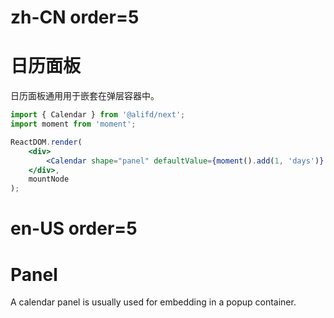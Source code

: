 # zh-CN order=5

# 日历面板

日历面板通用用于嵌套在弹层容器中。

```jsx
import { Calendar } from '@alifd/next';
import moment from 'moment';

ReactDOM.render(
    <div>
        <Calendar shape="panel" defaultValue={moment().add(1, 'days')} />
    </div>,
    mountNode
);
```

# en-US order=5

# Panel

A calendar panel is usually used for embedding in a popup container.
